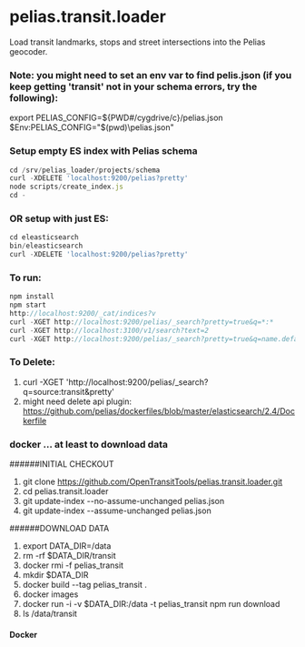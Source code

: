 # pelias.transit.loader
Load transit landmarks, stops and street intersections into the Pelias geocoder.


### Note: you might need to set an env var to find pelis.json (if you keep getting 'transit' not in your schema errors, try the following):
export PELIAS_CONFIG=${PWD#/cygdrive/c}/pelias.json
$Env:PELIAS_CONFIG="$(pwd)\pelias.json"

### Setup empty ES index with Pelias schema
```javascript
cd /srv/pelias_loader/projects/schema
curl -XDELETE 'localhost:9200/pelias?pretty'
node scripts/create_index.js
cd -
```

### OR setup with just ES:
```javascript
cd eleasticsearch
bin/eleasticsearch
curl -XDELETE 'localhost:9200/pelias?pretty'
```

### To run:
```javascript
npm install
npm start
http://localhost:9200/_cat/indices?v
curl -XGET http://localhost:9200/pelias/_search?pretty=true&q=*:*
curl -XGET http://localhost:3100/v1/search?text=2
curl -XGET http://localhost:9200/pelias/_search?pretty=true&q=name.default:*SMART%20Stop*
```

### To Delete:
1. curl -XGET 'http://localhost:9200/pelias/_search?q=source:transit&pretty'
1. might need delete api plugin: https://github.com/pelias/dockerfiles/blob/master/elasticsearch/2.4/Dockerfile

### docker ... at least to download data

######INITIAL CHECKOUT

1. git clone https://github.com/OpenTransitTools/pelias.transit.loader.git
1. cd pelias.transit.loader
1. git update-index --no-assume-unchanged pelias.json
1. git update-index --assume-unchanged pelias.json

######DOWNLOAD DATA

1. export DATA_DIR=/data
1. rm -rf $DATA_DIR/transit
1. docker rmi -f pelias_transit
1. mkdir $DATA_DIR
1. docker build --tag pelias_transit .
1. docker images
1. docker run -i -v $DATA_DIR:/data -t pelias_transit npm run download
1. ls /data/transit


#### Docker

